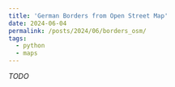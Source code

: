 ```yaml
---
title: 'German Borders from Open Street Map'
date: 2024-06-04
permalink: /posts/2024/06/borders_osm/
tags:
  - python
  - maps
---
```


*TODO*
